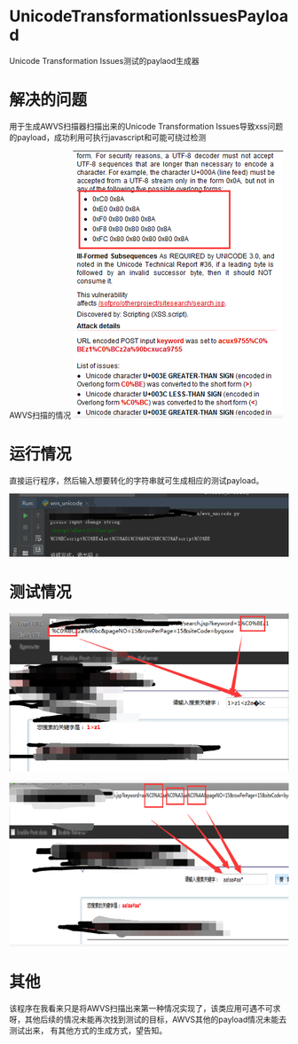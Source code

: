 # UnicodeTransformationIssuesPayload

Unicode Transformation Issues测试的paylaod生成器

# 解决的问题

用于生成AWVS扫描器扫描出来的Unicode Transformation Issues导致xss问题的payload，成功利用可执行javascript和可能可绕过检测

AWVS扫描的情况
![image](https://github.com/c0d1007/UnicodeTransformationIssuesPayload/blob/master/images/3.png)

# 运行情况

直接运行程序，然后输入想要转化的字符串就可生成相应的测试payload。

![image](https://github.com/c0d1007/UnicodeTransformationIssuesPayload/blob/master/images/4.png)

# 测试情况

![image](https://github.com/c0d1007/UnicodeTransformationIssuesPayload/blob/master/images/1.png)

![image](https://github.com/c0d1007/UnicodeTransformationIssuesPayload/blob/master/images/2.jpg)

# 其他

该程序在我看来只是将AWVS扫描出来第一种情况实现了，该类应用可遇不可求呀，其他后续的情况未能再次找到测试的目标，AWVS其他的payload情况未能去测试出来，
有其他方式的生成方式，望告知。
